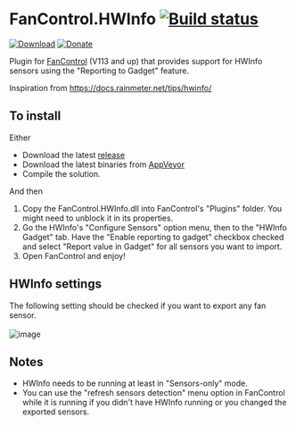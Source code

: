 # FanControl.HWInfo [![Build status](https://ci.appveyor.com/api/projects/status/7gyhm8mdf6o84egm?svg=true)](https://ci.appveyor.com/project/Rem0o/fancontrol-hwinfo)

[![Download](https://img.shields.io/badge/Download-Plugin-green.svg?style=flat&logo=download)](https://github.com/Rem0o/FanControl.HWInfo/releases/)
[![Donate](https://img.shields.io/badge/Donate-PayPal-blue.svg?style=flat&logo=paypal)](https://www.paypal.com/cgi-bin/webscr?cmd=_donations&business=N4JPSTUQHRJM8&currency_code=USD&source=url&item_name=Fan+Control)

Plugin for [FanControl](https://github.com/Rem0o/FanControl.Releases) (V113 and up) that provides support for HWInfo sensors using the "Reporting to Gadget" feature. 

Inspiration from https://docs.rainmeter.net/tips/hwinfo/

## To install

Either
* Download the latest [release](https://github.com/Rem0o/FanControl.HWInfo/releases)
* Download the latest binaries from [AppVeyor](https://ci.appveyor.com/project/Rem0o/fancontrol-hwinfo/branch/master/artifacts)
* Compile the solution.

And then

1. Copy the FanControl.HWInfo.dll into FanControl's "Plugins" folder. You might need to unblock it in its properties.
2. Go the HWInfo's "Configure Sensors" option menu, then to the "HWInfo Gadget" tab. Have the "Enable reporting to gadget" checkbox checked and select "Report value in Gadget" for all sensors you want to import.
3. Open FanControl and enjoy!

## HWInfo settings

The following setting should be checked if you want to export any fan sensor.
<br/><br/>
![image](https://user-images.githubusercontent.com/14118956/197402866-53a81c80-83a3-4cd4-a0bc-28f2712088a3.png)

## Notes

* HWInfo needs to be running at least in "Sensors-only" mode.
* You can use the "refresh sensors detection" menu option in FanControl while it is running if you didn't have HWInfo running or you changed the exported sensors.


